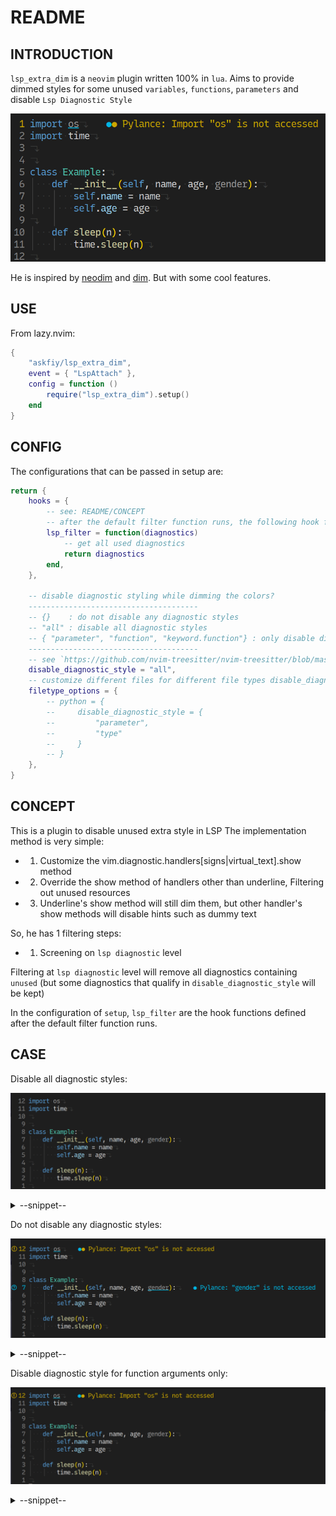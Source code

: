 # README

## INTRODUCTION

`lsp_extra_dim` is a `neovim` plugin written 100% in `lua`. Aims to provide dimmed styles for some unused `variables`, `functions`, `parameters` and disable `Lsp Diagnostic Style`

![example](./screen/example.png)

He is inspired by [neodim](https://github.com/zbirenbaum/neodim) and [dim](https://github.com/0oAstro/dim.lua). But with some cool features.

## USE

From lazy.nvim:

```lua
{
    "askfiy/lsp_extra_dim",
    event = { "LspAttach" },
    config = function ()
        require("lsp_extra_dim").setup()
    end
}
```

## CONFIG

The configurations that can be passed in setup are:

```lua
return {
    hooks = {
        -- see: README/CONCEPT
        -- after the default filter function runs, the following hook function will be executed
        lsp_filter = function(diagnostics)
            -- get all used diagnostics
            return diagnostics
        end,
    },

    -- disable diagnostic styling while dimming the colors?
    --------------------------------------
    -- {}    : do not disable any diagnostic styles
    -- "all" : disable all diagnostic styles
    -- { "parameter", "function", "keyword.function"} : only disable diagnostic styles for specific captures
    --------------------------------------
    -- see `https://github.com/nvim-treesitter/nvim-treesitter/blob/master/CONTRIBUTING.md`
    disable_diagnostic_style = "all",
    -- customize different files for different file types disable_diagnostic_style
    filetype_options = {
        -- python = {
        --     disable_diagnostic_style = {
        --         "parameter",
        --         "type"
        --     }
        -- }
    },
}
```

## CONCEPT

This is a plugin to disable unused extra style in LSP The implementation method is very simple:

- 1. Customize the vim.diagnostic.handlers[signs&#124;virtual_text].show method
- 2. Override the show method of handlers other than underline, Filtering out unused resources
- 3. Underline's show method will still dim them, but other handler's show methods will disable hints such as dummy text

So, he has 1 filtering steps:

- 1. Screening on `lsp diagnostic` level

Filtering at `lsp diagnostic` level will remove all diagnostics containing `unused` (but some diagnostics that qualify in `disable_diagnostic_style` will be kept)

In the configuration of `setup`, `lsp_filter` are the hook functions defined after the default filter function runs.

## CASE

Disable all diagnostic styles:

![all](./screen/all.png)

<details>
  <summary>--snippet--</summary>

```lua
config = function ()
    require("lsp_extra_dim").setup({
        disable_diagnostic_style = "all"
    })
```

</details>

Do not disable any diagnostic styles:

![empty](./screen/empty.png)

<details>
  <summary>--snippet--</summary>

```lua
config = function ()
    require("lsp_extra_dim").setup({
        disable_diagnostic_style = {}
    })
```

</details>

Disable diagnostic style for function arguments only:

![params](./screen/params.png)

<details>
  <summary>--snippet--</summary>

```lua

config = function ()
    require("lsp_extra_dim").setup({
        disable_diagnostic_style = {
            "parameter"
        }
    })
```

</details>
